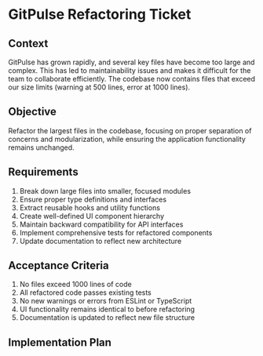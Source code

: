 # GitPulse Refactoring Ticket

## Context
GitPulse has grown rapidly, and several key files have become too large and complex. This has led to maintainability issues and makes it difficult for the team to collaborate efficiently. The codebase now contains files that exceed our size limits (warning at 500 lines, error at 1000 lines).

## Objective
Refactor the largest files in the codebase, focusing on proper separation of concerns and modularization, while ensuring the application functionality remains unchanged.

## Requirements
1. Break down large files into smaller, focused modules
2. Ensure proper type definitions and interfaces
3. Extract reusable hooks and utility functions
4. Create well-defined UI component hierarchy
5. Maintain backward compatibility for API interfaces
6. Implement comprehensive tests for refactored components
7. Update documentation to reflect new architecture

## Acceptance Criteria
1. No files exceed 1000 lines of code
2. All refactored code passes existing tests
3. No new warnings or errors from ESLint or TypeScript
4. UI functionality remains identical to before refactoring
5. Documentation is updated to reflect new file structure

## Implementation Plan